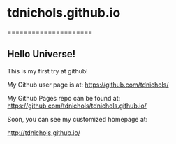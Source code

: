 # tdnichols.github.io
=====================

## Hello Universe!

This is my first try at github!

My Github user page is at:
https://github.com/tdnichols/

My Github Pages repo can be found at:
https://github.com/tdnichols/tdnichols.github.io/

Soon, you can see my customized homepage at:

http://tdnichols.github.io/
